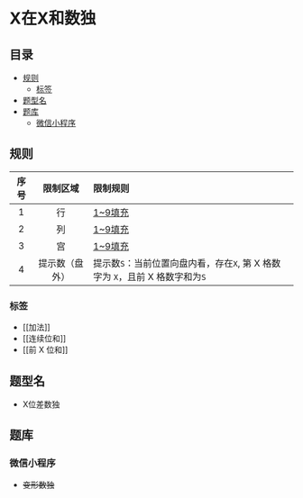 # X在X和数独
<!-- START doctoc generated TOC please keep comment here to allow auto update -->
<!-- DON'T EDIT THIS SECTION, INSTEAD RE-RUN doctoc TO UPDATE -->
## 目录

- [规则](#%E8%A7%84%E5%88%99)
  - [标签](#%E6%A0%87%E7%AD%BE)
- [题型名](#%E9%A2%98%E5%9E%8B%E5%90%8D)
- [题库](#%E9%A2%98%E5%BA%93)
  - [微信小程序](#%E5%BE%AE%E4%BF%A1%E5%B0%8F%E7%A8%8B%E5%BA%8F)

<!-- END doctoc generated TOC please keep comment here to allow auto update -->

## 规则

| 序号  |  限制区域   | 限制规则                                              |
|:---:|:-------:|:--------------------------------------------------|
|  1  |    行    | [1~9填充]                                           |
|  2  |    列    | [1~9填充]                                           |
|  3  |    宫    | [1~9填充]                                           |
|  4  | 提示数（盘外） | 提示数`S`：当前位置向盘内看，存在`X`, 第 X 格数字为 `X`，且前 X 格数字和为`S` |

### 标签

- [[加法]]
- [[连续位和]]
- [[前 X 位和]]

## 题型名

- X位差数独

## 题库

### 微信小程序

- ~~变形数独~~

[1~9填充]: ../../../../rules.md#1to9填充
